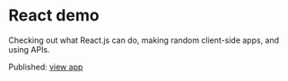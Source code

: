 # React demo

Checking out what React.js can do, making random client-side apps, and using APIs.  

Published: [view app](https://parrot-xxiv.github.io/react-demo)
